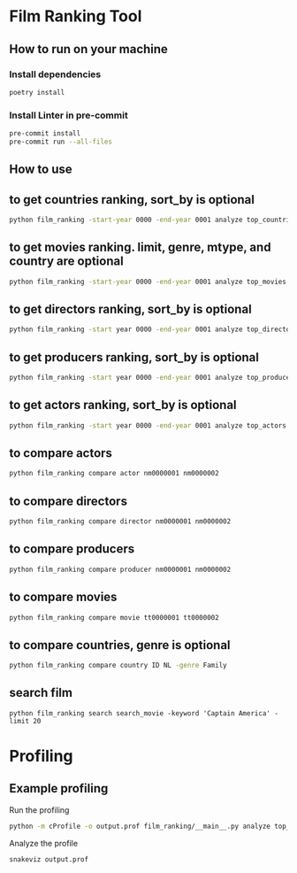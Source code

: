 # Film Ranking Tool

## How to run on your machine

### Install dependencies

```bash
poetry install
```

### Install Linter in pre-commit

```bash
pre-commit install
pre-commit run --all-files
```

## How to use


## to get countries ranking, sort_by is optional
```bash
python film_ranking -start-year 0000 -end-year 0001 analyze top_countries -sort_by gdp
```

## to get movies ranking. limit, genre, mtype, and country are optional
```bash
python film_ranking -start-year 0000 -end-year 0001 analyze top_movies -limit 100 -genre Genre -mtype movie -country US -sort_by awards_count/impact_score
```

## to get directors ranking, sort_by is optional
```bash
python film_ranking -start year 0000 -end-year 0001 analyze top_directors -sort_by awardsCount
```

## to get producers ranking, sort_by is optional
```bash
python film_ranking -start year 0000 -end-year 0001 analyze top_producers -sort_by movieCount
```

## to get actors ranking, sort_by is optional
```bash
python film_ranking -start year 0000 -end-year 0001 analyze top_actors -sort_by countryCount
```

## to compare actors
```bash
python film_ranking compare actor nm0000001 nm0000002
```

## to compare directors
```bash
python film_ranking compare director nm0000001 nm0000002
```

## to compare producers
```bash
python film_ranking compare producer nm0000001 nm0000002
```

## to compare movies
```bash
python film_ranking compare movie tt0000001 tt0000002
```

## to compare countries, genre is optional
```bash
python film_ranking compare country ID NL -genre Family
```

## search film

```
python film_ranking search search_movie -keyword 'Captain America' -limit 20
```

# Profiling

## Example profiling

Run the profiling

```bash
python -m cProfile -o output.prof film_ranking/__main__.py analyze top_countries -sort_by gdp
```

Analyze the profile

```bash
snakeviz output.prof
```
